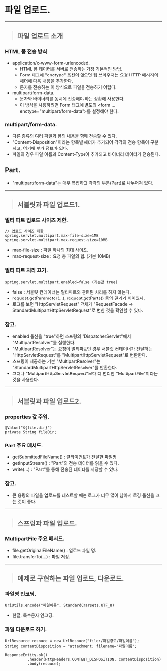 
# 파일 업로드.

------------------------------------------------------------------------------------------------------------------------------------

> ## 파일 업로드 소개

### HTML 폼 전송 방식
- application/x-www-form-urlencoded.
  - HTML 폼 데이터를 서버로 전송하는 가장 기본적인 방법.
  - Form 태그에 "enctype" 옵션이 없으면 웹 브라우저는 요청 HTTP 메시지의 헤더에 다음 내용을 추가한다.
  - 문자를 전송하는 이 방식으로 파일을 전송하기 어렵다.
- multipart/form-data.
  - 문자와 바이너리를 동시에 전송해야 하는 상황에 사용한다.
  - 이 방식을 사용하려면 Form 태그에 별도의 <form ... enctype="multipart/form-data">를 설정해야 한다.


### multipart/form-data.
- 다른 종류의 여러 파일과 폼의 내용을 함께 전송할 수 있다.
- "Content-Disposition"이라는 항목별 헤더가 추가되어 각각의 전송 항목이 구분되고, 여기에 부가 정보가 있다.
- 파일의 경우 파일 이름과 Content-Type이 추가되고 바이너리 데이터가 전송된다.


## Part.
- "multipart/form-data"는 매우 복잡하고 각각의 부분(Part)로 나누어져 있다.

------------------------------------------------------------------------------------------------------------------------------------

> ## 서블릿과 파일 업로드1.

### 멀티 파트 업로드 사이즈 제한. 
    // 업로드 사이즈 제한
    spring.servlet.multipart.max-file-size=1MB
    spring.servlet-multipart.max-request-size=10MB
- max-file-size : 파일 하나의 최대 사이즈.
- max-request-size : 요청 총 파일의 합. (기본 10MB)


### 멀티 파트 처리 끄기.
    spring.servlet.multipart.enabled=false (기본값 true)
- false : 서블릿 컨테이너는 멀티파트와 관련된 처리를 하지 않는다.
- request.getParameter(...), request.getParts() 등의 결과가 비어있다.
- 로그를 보면 "HttpServletRequest" 객체가 "RequestFacade -> StandardMultipartHttpServletRequest"로 변한 것을 확인할 수 있다.


### 참고.
- enabled 옵션을 "true"하면 스프링의 "DispatcherServlet"에서 "MultipartResolver"를 실행한다.
- "MultipartResolver"는 요청이 멀티파트인 경우 서블릿 컨테이너가 전달하는 "HttpServletRequest"를 "MultipartHttpServletRequest"로 변환한다.
- 스프링이 제공하는 기본 "MultipartResolver"는 "StandardMultipartHttpServletResolver"를 반환한다.
- 그러나 "MultipartHttpServletRequest"보다 더 편리한 "MultipartFile"이라는 것을 사용한다.

------------------------------------------------------------------------------------------------------------------------------------

> ## 서블릿과 파일 업로드2.

### properties 값 주입.
    @Value("${file.dir}")
    private String fileDir;


### Part 주요 메서드.
- getSubmittedFileName() : 클라이언트가 전달한 파일명
- getInputStream() : "Part"의 전송 데이터를 읽을 수 있다.
- write(...) : "Part"를 통해 전송된 데이터를 저장할 수 있다.


### 참고.
- 큰 용량의 파일을 업로드를 테스트할 때는 로그가 너무 많이 남아서 로깅 옵션을 끄는 것이 좋다.

------------------------------------------------------------------------------------------------------------------------------------

> ## 스프링과 파일 업로드.

### MultipartFile 주요 메서드.
- file.getOriginalFileName() : 업로드 파일 명.
- file.transferTo(...) : 파일 저장.

------------------------------------------------------------------------------------------------------------------------------------

> ## 예제로 구현하는 파일 업로드, 다운로드.

### 파일명 인코딩.
    UriUtils.encode("파일이름", StandardCharsets.UTF_8)
- 한글, 특수문자 인코딩.


### 파일 다운로드 하기.

    UrlResource resouce = new UrlResouce("file:/파일경로/파일이름");
    String contentDisposition = "attachment; filename="파일이름"; 

    ResponseEntity.ok()
              .header(HttpHeaders.CONTENT_DISPOSITION, contentDisposition)
              .body(resouce);


